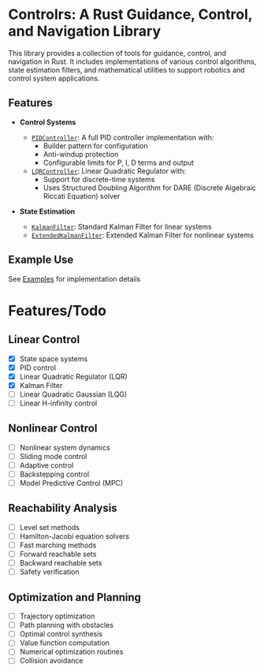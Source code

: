 # Controlrs: A Rust Guidance, Control, and Navigation Library

This library provides a collection of tools for guidance, control, and navigation in Rust. It includes implementations of various control algorithms, state estimation filters, and mathematical utilities to support robotics and control system applications.

## Features

- **Control Systems**
  - [`PIDController`](src/control/pid.rs): A full PID controller implementation with:
    - Builder pattern for configuration
    - Anti-windup protection
    - Configurable limits for P, I, D terms and output
  - [`LQRController`](src/control/lqr.rs): Linear Quadratic Regulator with:
    - Support for discrete-time systems
    - Uses Structured Doubling Algorithm for DARE (Discrete Algebraic Riccati Equation) solver

- **State Estimation**
  - [`KalmanFilter`](src/filters/kalman.rs): Standard Kalman Filter for linear systems
  - [`ExtendedKalmanFilter`](src/filters/ekf.rs): Extended Kalman Filter for nonlinear systems

## Example Use

See [Examples](examples/) for implementation details

# Features/Todo

## Linear Control
- [X] State space systems
- [X] PID control
- [X] Linear Quadratic Regulator (LQR)
- [X] Kalman Filter
- [ ] Linear Quadratic Gaussian (LQG)
- [ ] Linear H-infinity control

## Nonlinear Control
- [ ] Nonlinear system dynamics
- [ ] Sliding mode control
- [ ] Adaptive control
- [ ] Backstepping control
- [ ] Model Predictive Control (MPC)

## Reachability Analysis
- [ ] Level set methods
- [ ] Hamilton-Jacobi equation solvers
- [ ] Fast marching methods
- [ ] Forward reachable sets
- [ ] Backward reachable sets
- [ ] Safety verification

## Optimization and Planning
- [ ] Trajectory optimization
- [ ] Path planning with obstacles
- [ ] Optimal control synthesis
- [ ] Value function computation
- [ ] Numerical optimization routines
- [ ] Collision avoidance